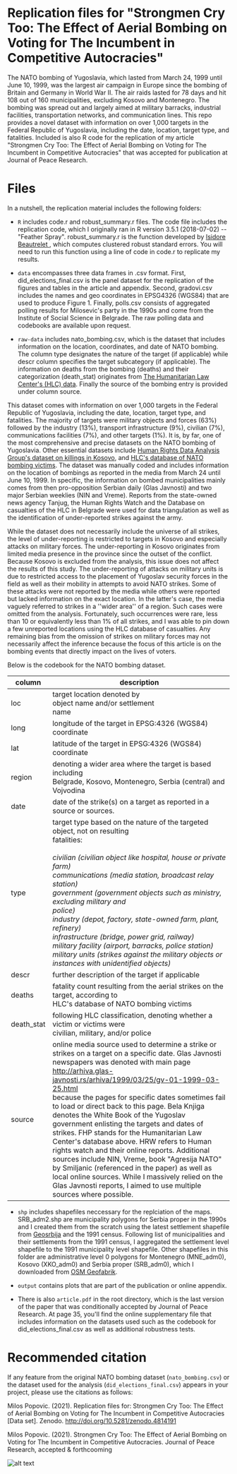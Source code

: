 # Replication files for "Strongmen Cry Too: The Effect of Aerial Bombing on Voting for The Incumbent in Competitive Autocracies"

The NATO bombing of Yugoslavia, which lasted from March 24, 1999 until June 10, 1999, was the largest air campaign in Europe since the bombing of Britain and Germany in World War II. The air raids lasted for 78 days and hit 108 out of 160 municipalities, excluding Kosovo and Montenegro. The bombing was spread out and largely aimed at military barracks, industrial facilities, transportation networks, and communication lines. This repo provides a novel dataset with information on over 1,000 targets in the Federal Republic of Yugoslavia, including the date, location, target type, and fatalities. Included is also R code for the replication of my article "Strongmen Cry Too: The Effect of Aerial Bombing on Voting for The Incumbent in Competitive Autocracies" that was accepted for publication at Journal of Peace Research.

# Files

In a nutshell, the replication material includes the following folders:

- ``R`` includes code.r and robust_summary.r files. The code file includes the replication code, which I originally ran in R version 3.5.1 (2018-07-02) -- "Feather Spray". robust_summary.r is the function developed by [Isidore Beautrelet ](https://raw.githubusercontent.com/IsidoreBeautrelet/economictheoryblog/master/robust_summary.R), which computes clustered robust standard errors. You will need to run this function using a line of code in code.r to replicate my results.

- ``data`` encompasses three data frames in .csv format. First, did_elections_final.csv is the panel dataset for the replication of the figures and tables in the article and appendix. Second, gradovi.csv includes the names and geo coordinates in EPSG4326 (WGS84) that are used to produce Figure 1. Finally, polls.csv consists of aggregated polling results for Milosevic's party in the 1990s and come from the Institute of Social Science in Belgrade. The raw polling data and codebooks are available upon request.

- ``raw-data`` includes nato_bombing.csv, which is the dataset that includes information on the location, coordinates, and date of NATO bombing. The column type designates the nature of the target (if applicable) while descr column specifies the target subcategory (if applicable). The information on deaths from the bombing (deaths) and their categorization (death_stat) originates from [The Humanitarian Law Center's (HLC) data](http://www.hlc-rdc.org/db/nato_en/index.html). Finally the source of the bombing entry is provided under column source. 

This dataset comes with information on over 1,000 targets in the Federal Republic of Yugoslavia, including the date, location, target type, and fatalities. The majority of targets were military objects and forces (63%) followed by the industry (13%), transport infrastructure (9%), civilian (7%), communications facilities (7%), and other targets (1%). It is, by far, one of the most comprehensive and precise datasets on the NATO bombing of Yugoslavia. Other essential datasets include [Human Rights Data Analysis Group's dataset on killings in Kosovo](https://hrdag.org/kosovo-data-killings/), and [HLC's database of NATO bombing victims](http://www.hlc-rdc.org/db/nato_en/index.html). The dataset was manually coded and includes information on the location of bombings as reported in the media from March 24 until June 10, 1999. In specific, the information on bombed municipalities mainly comes from then pro-opposition Serbian daily (Glas Javnosti) and two major Serbian weeklies (NIN and Vreme). Reports from the state-owned news agency Tanjug, the Human Rights Watch and the Database on casualties of the HLC in Belgrade were used for data triangulation as well as the identification of under-reported strikes against the army.

While the dataset does not necessarily include the universe of all strikes, the level of under-reporting is restricted to targets in Kosovo and especially attacks on military forces. The under-reporting in Kosovo originates from limited media presence in the province since the outset of the conflict. Because Kosovo is excluded from the analysis, this issue does not affect the results of this study. The under-reporting of attacks on military units is due to restricted access to the placement of Yugoslav security forces in the field as well as their mobility in attempts to avoid NATO strikes. Some of these attacks were not reported by the media while others were reported but lacked information on the exact location. In the latter's case, the media vaguely referred to strikes in a ''wider area'' of a region. Such cases were omitted from the analysis. Fortunately, such occurrences were rare, less than 10 or equivalently less than 1\% of all strikes, and I was able to pin down a few unreported locations using the HLC database of casualties. Any remaining bias from the omission of strikes on military forces may not necessarily affect the inference because the focus of this article is on the bombing events that directly impact on the lives of voters. 

Below is the codebook for the NATO bombing dataset.

| column     | description                                                                                                                                                                                                                                                                                                                                                                                                                                                                                                                                                                                                                                                                                                                                                                                                 |
|------------|-------------------------------------------------------------------------------------------------------------------------------------------------------------------------------------------------------------------------------------------------------------------------------------------------------------------------------------------------------------------------------------------------------------------------------------------------------------------------------------------------------------------------------------------------------------------------------------------------------------------------------------------------------------------------------------------------------------------------------------------------------------------------------------------------------------|
| loc        | target location denoted by<br>object name and/or settlement<br>name                                                                                                                                                                                                                                                                                                                                                                                                                                                                                                                                                                                                                                                                                                                                         |
| long       | longitude of the target in EPSG:4326 (WGS84) coordinate                                                                                                                                                                                                                                                                                                                                                                                                                                                                                                                                                                                                                                                                                                                                                     |
| lat        | latitude of the target in EPSG:4326 (WGS84) coordinate                                                                                                                                                                                                                                                                                                                                                                                                                                                                                                                                                                                                                                                                                                                                                      |
| region     | denoting a wider area where the target is based including<br>Belgrade, Kosovo, Montenegro, Serbia (central) and Vojvodina                                                                                                                                                                                                                                                                                                                                                                                                                                                                                                                                                                                                                                                                                   |
| date       | date of the strike(s) on a target as reported in a source or sources.                                                                                                                                                                                                                                                                                                                                                                                                                                                                                                                                                                                                                                                                                                                                       |
| type       | target type based on the nature of the targeted object, not on resulting <br>fatalities:<br><br><em>civilian<em> (civilian object like hospital, house or private farm) <br><em>communications<em> (media station, broadcast relay station)<br><em>government<em> (government objects such as ministry, excluding military and<br>police) <br><em>industry<em> (depot, factory, state-owned farm, plant, refinery)<br><em>infrastructure<em> (bridge, power grid, railway)<br><em>military facility<em> (airport, barracks, police station)<br><em>military units<em> (strikes against the military objects or <br>instances with unidentified objects)                                                                                                                                                                                                             |
| descr      | further description of the target if applicable                                                                                                                                                                                                                                                                                                                                                                                                                                                                                                                                                                                                                                                                                                                                                             |
| deaths     | fatality count resulting from the aerial strikes on the target, according to <br>HLC's database of NATO bombing victims                                                                                                                                                                                                                                                                                                                                                                                                                                                                                                                                                                                                                                                                                     |
| death_stat | following HLC classification, denoting whether a victim or victims were<br>civilian, military, and/or police                                                                                                                                                                                                                                                                                                                                                                                                                                                                                                                                                                                                                                                                                                |
| source     | online media source used to determine a strike or strikes on a target on a specific date. Glas Javnosti newspapers was denoted with main page http://arhiva.glas-javnosti.rs/arhiva/1999/03/25/gv-01-1999-03-25.html<br>because the pages for specific dates sometimes fail to load or direct back to this page. Bela Knjiga denotes the White Book of the Yugoslav government enlisting the targets and dates of strikes. FHP stands for the Humanitarian Law Center's database above. HRW refers to Human rights watch and their online reports. Additional sources include NIN, Vreme, book "Agresija NATO" by Smiljanic (referenced in the paper) as well as local online sources. While I massively relied on the Glas Javnosti reports, I aimed to use multiple sources where possible.  |

- ``shp`` includes shapefiles neccessary for the replciation of the maps. SRB_adm2.shp are municipality polygons for Serbia proper in the 1990s and I created them from the scratch using the latest settlement shapefile from [Geosrbija](https://geosrbija.rs/) and the 1991 census. Following list of municipalities and their settlements from the 1991 census, I aggregated the settlement level shapefile to the 1991 municipality level shapefile. Other shapefiles in this folder are administrative level 0 polygons for Montenegro (MNE_adm0), Kosovo (XKO_adm0) and Serbia proper (SRB_adm0), which I downloaded from [OSM Geofabrik](https://download.geofabrik.de/europe.html).

- ``output`` contains plots that are part of the publication or online appendix.

- There is also ``article.pdf`` in the root directory, which is the last version of the paper that was conditionally accepted by Journal of Peace Research. At page 35, you'll find the online supplementary file that includes information on the datasets used such as the codebook for did_elections_final.csv as well as additional robustness tests.

# Recommended citation

If any feature from the original NATO bombing dataset (``nato_bombing.csv``) or the dataset used for the analysis (``did_elections_final.csv``) appears in your project, please use the citations as follows:

Milos Popovic. (2021). Replication files for: Strongmen Cry Too: The Effect of Aerial Bombing on Voting for The Incumbent in Competitive Autocracies [Data set]. Zenodo. http://doi.org/10.5281/zenodo.4814191

Milos Popovic. (2021). Strongmen Cry Too: The Effect of Aerial Bombing on Voting for The Incumbent in Competitive Autocracies. Journal of Peace Research, accepted & forthcooming


![alt text](https://github.com/milos-agathon/strongmen_replication/blob/main/bombing.png?raw=true)

